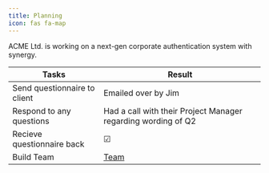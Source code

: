 ```yaml
---
title: Planning
icon: fas fa-map
---
```


ACME Ltd. is working on a next-gen corporate authentication system with synergy.

| Tasks | Result |
| ---   | ---    |
| Send questionnaire to client | Emailed over by Jim |
| Respond to any questions | Had a call with their Project Manager regarding wording of Q2 |
| Recieve questionnaire back | ☑ |
| Build Team | [Team](team) |

